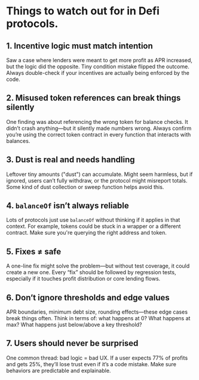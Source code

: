 # Things to watch out for in Defi protocols. 

## 1. Incentive logic must match intention  
Saw a case where lenders were meant to get more profit as APR increased, but the logic did the opposite. Tiny condition mistake flipped the outcome. Always double-check if your incentives are actually being enforced by the code.

## 2. Misused token references can break things silently  
One finding was about referencing the wrong token for balance checks. It didn’t crash anything—but it silently made numbers wrong. Always confirm you’re using the correct token contract in every function that interacts with balances.

## 3. Dust is real and needs handling  
Leftover tiny amounts ("dust") can accumulate. Might seem harmless, but if ignored, users can’t fully withdraw, or the protocol might misreport totals. Some kind of dust collection or sweep function helps avoid this.

## 4. `balanceOf` isn’t always reliable  
Lots of protocols just use `balanceOf` without thinking if it applies in that context. For example, tokens could be stuck in a wrapper or a different contract. Make sure you're querying the right address and token.

## 5. Fixes ≠ safe  
A one-line fix might solve the problem—but without test coverage, it could create a new one. Every “fix” should be followed by regression tests, especially if it touches profit distribution or core lending flows.

## 6. Don’t ignore thresholds and edge values  
APR boundaries, minimum debt size, rounding effects—these edge cases break things often. Think in terms of: what happens at 0? What happens at max? What happens just below/above a key threshold?

## 7. Users should never be surprised  
One common thread: bad logic = bad UX. If a user expects 77% of profits and gets 25%, they’ll lose trust even if it’s a code mistake. Make sure behaviors are predictable and explainable.